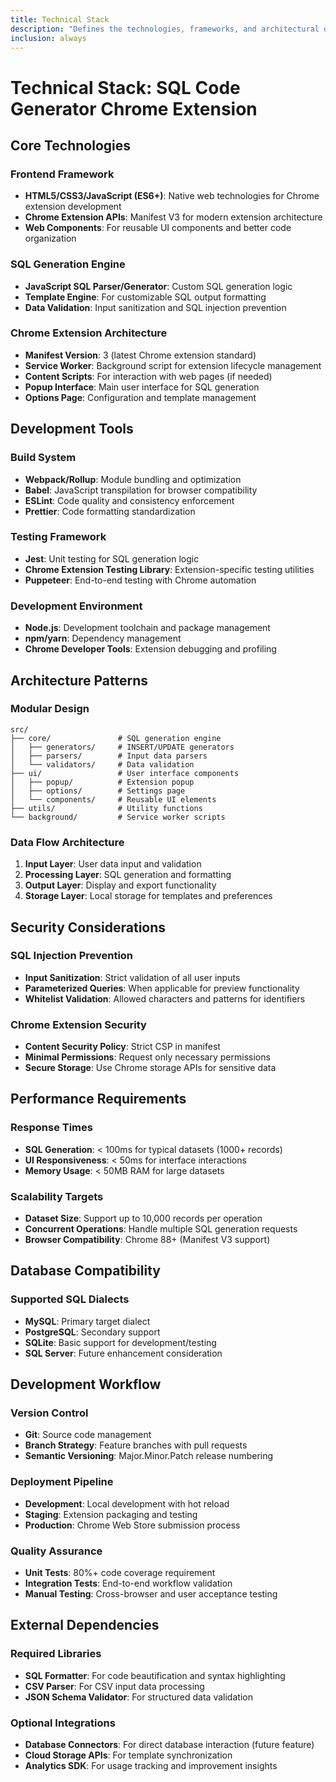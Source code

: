 ```yaml
---
title: Technical Stack
description: "Defines the technologies, frameworks, and architectural decisions for the SQL Generator Chrome Extension."
inclusion: always
---
```


# Technical Stack: SQL Code Generator Chrome Extension

## Core Technologies

### Frontend Framework
- **HTML5/CSS3/JavaScript (ES6+)**: Native web technologies for Chrome extension development
- **Chrome Extension APIs**: Manifest V3 for modern extension architecture
- **Web Components**: For reusable UI components and better code organization

### SQL Generation Engine
- **JavaScript SQL Parser/Generator**: Custom SQL generation logic
- **Template Engine**: For customizable SQL output formatting
- **Data Validation**: Input sanitization and SQL injection prevention

### Chrome Extension Architecture
- **Manifest Version**: 3 (latest Chrome extension standard)
- **Service Worker**: Background script for extension lifecycle management
- **Content Scripts**: For interaction with web pages (if needed)
- **Popup Interface**: Main user interface for SQL generation
- **Options Page**: Configuration and template management

## Development Tools

### Build System
- **Webpack/Rollup**: Module bundling and optimization
- **Babel**: JavaScript transpilation for browser compatibility
- **ESLint**: Code quality and consistency enforcement
- **Prettier**: Code formatting standardization

### Testing Framework
- **Jest**: Unit testing for SQL generation logic
- **Chrome Extension Testing Library**: Extension-specific testing utilities
- **Puppeteer**: End-to-end testing with Chrome automation

### Development Environment
- **Node.js**: Development toolchain and package management
- **npm/yarn**: Dependency management
- **Chrome Developer Tools**: Extension debugging and profiling

## Architecture Patterns

### Modular Design
```
src/
├── core/               # SQL generation engine
│   ├── generators/     # INSERT/UPDATE generators
│   ├── parsers/        # Input data parsers
│   └── validators/     # Data validation
├── ui/                 # User interface components
│   ├── popup/          # Extension popup
│   ├── options/        # Settings page
│   └── components/     # Reusable UI elements
├── utils/              # Utility functions
└── background/         # Service worker scripts
```

### Data Flow Architecture
1. **Input Layer**: User data input and validation
2. **Processing Layer**: SQL generation and formatting
3. **Output Layer**: Display and export functionality
4. **Storage Layer**: Local storage for templates and preferences

## Security Considerations

### SQL Injection Prevention
- **Input Sanitization**: Strict validation of all user inputs
- **Parameterized Queries**: When applicable for preview functionality
- **Whitelist Validation**: Allowed characters and patterns for identifiers

### Chrome Extension Security
- **Content Security Policy**: Strict CSP in manifest
- **Minimal Permissions**: Request only necessary permissions
- **Secure Storage**: Use Chrome storage APIs for sensitive data

## Performance Requirements

### Response Times
- **SQL Generation**: < 100ms for typical datasets (1000+ records)
- **UI Responsiveness**: < 50ms for interface interactions
- **Memory Usage**: < 50MB RAM for large datasets

### Scalability Targets
- **Dataset Size**: Support up to 10,000 records per operation
- **Concurrent Operations**: Handle multiple SQL generation requests
- **Browser Compatibility**: Chrome 88+ (Manifest V3 support)

## Database Compatibility

### Supported SQL Dialects
- **MySQL**: Primary target dialect
- **PostgreSQL**: Secondary support
- **SQLite**: Basic support for development/testing
- **SQL Server**: Future enhancement consideration

## Development Workflow

### Version Control
- **Git**: Source code management
- **Branch Strategy**: Feature branches with pull requests
- **Semantic Versioning**: Major.Minor.Patch release numbering

### Deployment Pipeline
- **Development**: Local development with hot reload
- **Staging**: Extension packaging and testing
- **Production**: Chrome Web Store submission process

### Quality Assurance
- **Unit Tests**: 80%+ code coverage requirement
- **Integration Tests**: End-to-end workflow validation
- **Manual Testing**: Cross-browser and user acceptance testing

## External Dependencies

### Required Libraries
- **SQL Formatter**: For code beautification and syntax highlighting
- **CSV Parser**: For CSV input data processing
- **JSON Schema Validator**: For structured data validation

### Optional Integrations
- **Database Connectors**: For direct database interaction (future feature)
- **Cloud Storage APIs**: For template synchronization
- **Analytics SDK**: For usage tracking and improvement insights